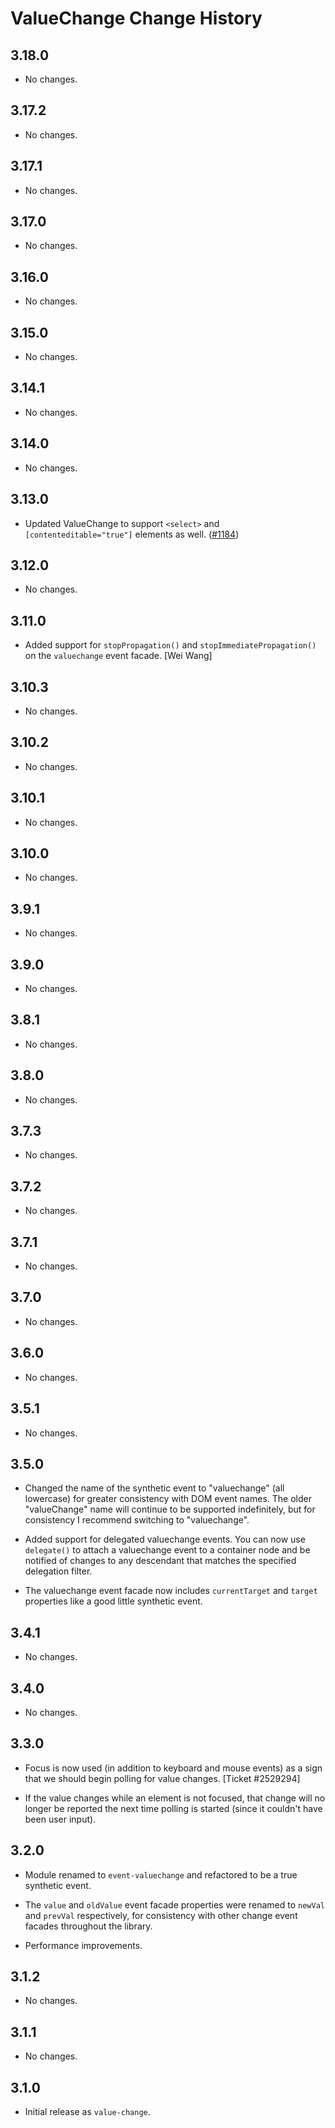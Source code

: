 ValueChange Change History
==========================

3.18.0
------

* No changes.

3.17.2
------

* No changes.

3.17.1
------

* No changes.

3.17.0
------

* No changes.

3.16.0
------

* No changes.

3.15.0
------

* No changes.

3.14.1
------

* No changes.

3.14.0
------

* No changes.

3.13.0
------

* Updated ValueChange to support `<select>` and `[contenteditable="true"]`
  elements as well. ([#1184][])

[#1184]: https://github.com/yui/yui3/issues/1184

3.12.0
------

* No changes.

3.11.0
------

* Added support for `stopPropagation()` and `stopImmediatePropagation()` on the
  `valuechange` event facade. [Wei Wang]

3.10.3
------

* No changes.

3.10.2
------

* No changes.

3.10.1
------

* No changes.

3.10.0
------

* No changes.

3.9.1
-----

* No changes.

3.9.0
-----
* No changes.

3.8.1
-----

* No changes.

3.8.0
-----

  * No changes.

3.7.3
-----

* No changes.

3.7.2
-----

* No changes.

3.7.1
-----

* No changes.

3.7.0
-----

* No changes.

3.6.0
-----

* No changes.

3.5.1
-----

* No changes.

3.5.0
-----

* Changed the name of the synthetic event to "valuechange" (all lowercase) for
  greater consistency with DOM event names. The older "valueChange" name will
  continue to be supported indefinitely, but for consistency I recommend
  switching to "valuechange".

* Added support for delegated valuechange events. You can now use `delegate()`
  to attach a valuechange event to a container node and be notified of changes
  to any descendant that matches the specified delegation filter.

* The valuechange event facade now includes `currentTarget` and `target`
  properties like a good little synthetic event.


3.4.1
-----

* No changes.


3.4.0
-----

* No changes.


3.3.0
-----

* Focus is now used (in addition to keyboard and mouse events) as a sign that
  we should begin polling for value changes. [Ticket #2529294]

* If the value changes while an element is not focused, that change will no
  longer be reported the next time polling is started (since it couldn't have
  been user input).


3.2.0
-----

* Module renamed to `event-valuechange` and refactored to be a true synthetic
  event.

* The `value` and `oldValue` event facade properties were renamed to `newVal`
  and `prevVal` respectively, for consistency with other change event facades
  throughout the library.

* Performance improvements.


3.1.2
-----

* No changes.


3.1.1
-----

* No changes.


3.1.0
-----

* Initial release as `value-change`.
